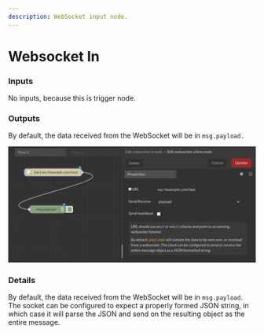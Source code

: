 ```yaml
---
description: WebSocket input node.
---
```


# Websocket In

### Inputs

No inputs, because this is trigger node.

### Outputs

By default, the data received from the WebSocket will be in `msg.payload.`

![](<../../../../.gitbook/assets/image (54).png>)

### Details

By default, the data received from the WebSocket will be in `msg.payload`. The socket can be configured to expect a properly formed JSON string, in which case it will parse the JSON and send on the resulting object as the entire message.
